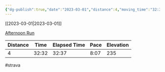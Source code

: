 ```yaml
---
{"dg-publish":true,"date":"2023-03-01","distance":4,"moving_time":"32:32","elapsed_time":"32:37","pace":"8:07","total_elevation_gain":235,"url":"https://www.strava.com/activities/8714010075","permalink":"/01-personal/strava/2023-03-01-afternoon-run/","dgPassFrontmatter":true}
---
```



[[2023-03-01\|2023-03-01]]

[Afternoon Run](https://www.strava.com/activities/8714010075)

| Distance | Time  | Elapsed Time | Pace | Elevation |
| -------- | ----- | ------------ | ---- | --------- |
| 4        | 32:32 | 32:37        | 8:07 | 235       |




#strava
